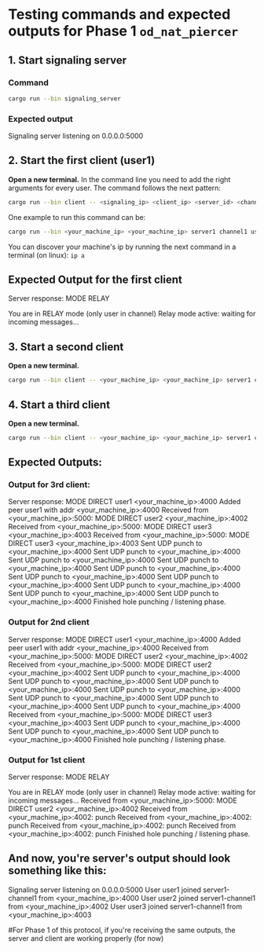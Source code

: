 # Testing commands and expected outputs for **Phase 1** `od_nat_piercer`

## 1. Start signaling server

### Command
```bash
cargo run --bin signaling_server
```
### Expected output
Signaling server listening on 0.0.0.0:5000


## 2. Start the first client (**user1**)
**Open a new terminal.**
In the command line you need to add the right arguments for every user. The command follows the next pattern:

```bash
cargo run --bin client -- <signaling_ip> <client_ip> <server_id> <channel_name> <user_name> <local_port>
```
One example to run this command can be:

```bash
cargo run --bin <your_machine_ip> <your_machine_ip> server1 channel1 user1 4000
````

You can discover your machine's ip by running the next command in a terminal (on linux): `ip a`

## Expected Output for the first client

Server response:
 MODE RELAY

You are in RELAY mode (only user in channel)
Relay mode active: waiting for incoming messages...


## 3. Start a second client
**Open a new terminal.**

```bash
cargo run --bin client -- <your_machine_ip> <your_machine_ip> server1 channel1 user2 4002
```

## 4. Start a third client
**Open a new terminal.**

```bash
cargo run --bin client -- <your_machine_ip> <your_machine_ip> server1 channel1 user3 4003
```

## Expected Outputs:
### Output for 3rd client:
Server response:
 MODE DIRECT user1 <your_machine_ip>:4000
Added peer user1 with addr <your_machine_ip>:4000
Received from <your_machine_ip>:5000: MODE DIRECT user2 <your_machine_ip>:4002
Received from <your_machine_ip>:5000: MODE DIRECT user3 <your_machine_ip>:4003
Received from <your_machine_ip>:5000: MODE DIRECT user3 <your_machine_ip>:4003
Sent UDP punch to <your_machine_ip>:4000
Sent UDP punch to <your_machine_ip>:4000
Sent UDP punch to <your_machine_ip>:4000
Sent UDP punch to <your_machine_ip>:4000
Sent UDP punch to <your_machine_ip>:4000
Sent UDP punch to <your_machine_ip>:4000
Sent UDP punch to <your_machine_ip>:4000
Sent UDP punch to <your_machine_ip>:4000
Sent UDP punch to <your_machine_ip>:4000
Sent UDP punch to <your_machine_ip>:4000
Finished hole punching / listening phase.


### Output for 2nd client
Server response:
 MODE DIRECT user1 <your_machine_ip>:4000
Added peer user1 with addr <your_machine_ip>:4000
Received from <your_machine_ip>:5000: MODE DIRECT user2 <your_machine_ip>:4002
Received from <your_machine_ip>:5000: MODE DIRECT user2 <your_machine_ip>:4002
Sent UDP punch to <your_machine_ip>:4000
Sent UDP punch to <your_machine_ip>:4000
Sent UDP punch to <your_machine_ip>:4000
Sent UDP punch to <your_machine_ip>:4000
Sent UDP punch to <your_machine_ip>:4000
Sent UDP punch to <your_machine_ip>:4000
Sent UDP punch to <your_machine_ip>:4000
Received from <your_machine_ip>:5000: MODE DIRECT user3 <your_machine_ip>:4003
Sent UDP punch to <your_machine_ip>:4000
Sent UDP punch to <your_machine_ip>:4000
Sent UDP punch to <your_machine_ip>:4000
Finished hole punching / listening phase.


### Output for 1st client
Server response:
 MODE RELAY

You are in RELAY mode (only user in channel)
Relay mode active: waiting for incoming messages...
Received from <your_machine_ip>:5000: MODE DIRECT user2 <your_machine_ip>:4002
Received from <your_machine_ip>:4002: punch
Received from <your_machine_ip>:4002: punch
Received from <your_machine_ip>:4002: punch
Received from <your_machine_ip>:4002: punch
Finished hole punching / listening phase.


## And now, you're server's output should look something like this:
Signaling server listening on 0.0.0.0:5000
User user1 joined server1-channel1 from <your_machine_ip>:4000
User user2 joined server1-channel1 from <your_machine_ip>:4002
User user3 joined server1-channel1 from <your_machine_ip>:4003


#For Phase 1 of this protocol, if you're receiving the same outputs, the server and client are working properly (for now)




